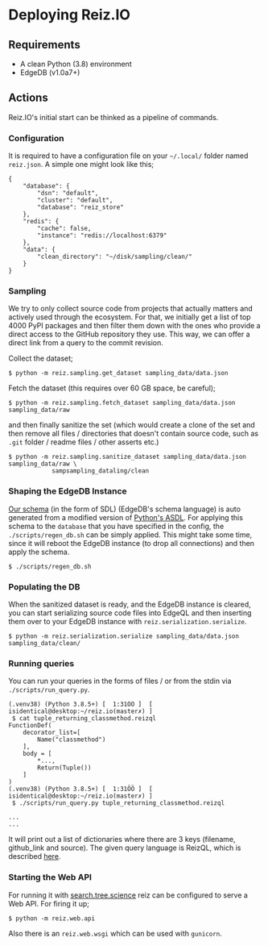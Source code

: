 # Deploying Reiz.IO

## Requirements
- A clean Python (3.8) environment
- EdgeDB (v1.0a7+)

## Actions
Reiz.IO's initial start can be thinked as a pipeline of commands.

### Configuration
It is required to have a configuration file on your `~/.local/` folder
named `reiz.json`. A simple one might look like this;
```
{
    "database": {
        "dsn": "default",
        "cluster": "default",
        "database": "reiz_store"
    },
    "redis": {
        "cache": false,
        "instance": "redis://localhost:6379"
    },
    "data": {
        "clean_directory": "~/disk/sampling/clean/"
    }
}
```

### Sampling
We try to only collect source code from projects that actually
matters and actively used through the ecosystem. For that, we
initially get a list of top 4000 PyPI packages and then filter
them down with the ones who provide a direct access to the GitHub
repository they use. This way, we can offer a direct link from a
query to the commit revision.

Collect the dataset;

```
$ python -m reiz.sampling.get_dataset sampling_data/data.json
```

Fetch the dataset (this requires over 60 GB space, be careful);

```
$ python -m reiz.sampling.fetch_dataset sampling_data/data.json sampling_data/raw
```

and then finally sanitize the set (which would create a clone of
the set and then remove all files / directories that doesn't
contain source code, such as `.git` folder / readme files / other
asserts etc.)

```
$ python -m reiz.sampling.sanitize_dataset sampling_data/data.json sampling_data/raw \
            sampsampling_dataling/clean
```

### Shaping the EdgeDB Instance
[Our schema](../static/Python-reiz.edgeql) (in the form of SDL) (EdgeDB's
schema language) is auto generated from a modified version of [Python's ASDL](../static/Python-reiz.asdl).
For applying this schema to the `database` that you have specified in the config, the `./scripts/regen_db.sh`
can be simply applied. This might take some time, since it will reboot the EdgeDB instance (to drop all connections)
and then apply the schema.

```
$ ./scripts/regen_db.sh
```

### Populating the DB
When the sanitized dataset is ready, and the EdgeDB instance is cleared, you can
start serializing source code files into EdgeQL and then inserting them over to
your EdgeDB instance with `reiz.serialization.serialize`.

```
$ python -m reiz.serialization.serialize sampling_data/data.json sampling_data/clean/
```

### Running queries
You can run your queries in the forms of files / or from the stdin via `./scripts/run_query.py`.

```
(.venv38) (Python 3.8.5+) [  1:31ÖÖ ]  [ isidentical@desktop:~/reiz.io(master✗) ]
 $ cat tuple_returning_classmethod.reizql
FunctionDef(
    decorator_list=[
        Name("classmethod")
    ],
    body = [
        *...,
        Return(Tuple())
    ]
)
(.venv38) (Python 3.8.5+) [  1:31ÖÖ ]  [ isidentical@desktop:~/reiz.io(master✗) ]
 $ ./scripts/run_query.py tuple_returning_classmethod.reizql

...
...
```

It will print out a list of dictionaries where there are 3 keys (filename, github_link and
source). The given query language is ReizQL, which is described [here](../docs/reizql.md).

### Starting the Web API
For running it with [search.tree.science](https://github.com/treescience/search.tree.science)
reiz can be configured to serve a Web API. For firing it up;
```
$ python -m reiz.web.api
```

Also there is an `reiz.web.wsgi` which can be used with `gunicorn`.

